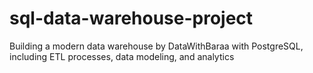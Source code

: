 # sql-data-warehouse-project
Building a modern data warehouse by DataWithBaraa with PostgreSQL, including ETL processes, data modeling, and analytics
